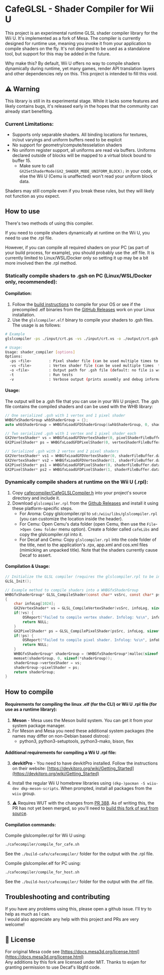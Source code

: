 # CafeGLSL - Shader Compiler for Wii U

This project is an experimental runtime GLSL shader compiler library for the Wii U. It's implemented as a fork of Mesa. The compiler is currently designed for runtime use, meaning you invoke it from your application to compile shaders on the fly. It's not designed to be used as a standalone tool, but support for this may be added in the future.

Why make this?
By default, Wii U offers no way to compile shaders dynamically during runtime, yet many games, render API translation layers and other dependencies rely on this. This project is intended to fill this void.

## ⚠️ Warning
This library is still in its experimental stage. While it lacks some features and likely contains bugs, it's released early in the hopes that the community can already start benefiting.

### Current Limitations:

- Supports only separable shaders. All binding locations for textures, in/out varyings and uniform buffers need to be explicit
- No support for geometry/compute/tesselation shaders
- No uniform register support, all uniforms are read via buffers. Uniforms declared outside of blocks will be mapped to a virtual block bound to buffer 15.
  - Make sure to call `GX2SetShaderMode(GX2_SHADER_MODE_UNIFORM_BLOCK);` in your code, or else the Wii U (Cemu is unaffected) won't read your uniform block data.

Shaders may still compile even if you break these rules, but they will likely not function as you expect.

## How to use
There's two methods of using this compiler.

If you need to compile shaders dynamically at runtime on the Wii U, you need to use the .rpl file.

However, if you can compile all required shaders on your PC (as part of your build process, for example), you should probably use the .elf file.
It is currently limited to Linux/WSL/Docker only so setting it up may be a bit more involved then the .rpl method.

### Statically compile shaders to .gsh on PC (Linux/WSL/Docker only, recommended):

#### Compilation:
1. Follow the [build instructions](#how-to-compile) to compile for your OS or see if the precompiled .elf binaries from the [GitHub Releases](https://github.com/Exzap/CafeGLSL/releases) work on your Linux installation.
2. Use the `glslcompiler.elf` binary to compile your shaders to .gsh files. The usage is as follows:
```bash
# Example
glslcompiler -ps ./input/crt.ps -vs ./input/crt.vs -o ./output/crt.gsh

# Usage:
Usage: shader_compiler [options]
Options:
  -ps <file>        : Pixel shader file (can be used multiple times to pack multiple shaders into .gsh file)
  -vs <file>        : Vertex shader file (can be used multiple times  to pack multiple shaders into .gsh file)
  -o <file>         : Output path for .gsh file (default: no file is written)
  -t                : Run tests
  -v                : Verbose output (prints assembly and debug information)
```

#### Usage:

The output will be a .gsh file that you can use in your Wii U project. The .gsh file contains the compiled shaders and can be used with the WHB library:
```c++
// One serialized .gsh with 1 vertex and 1 pixel shader
WHBGfxShaderGroup whbShaderGroup = {};
auto whbShaderGroup = WHBGfxLoadGFDShaderGroup(&whbShaderGroup, 0, shaderFileBuffer.data());

// Two serialized .gsh with 1 vertex and 1 pixel shader each
GX2VertexShader* vs = WHBGfxLoadGFDVertexShader(0, pixelShaderFileBuffer.data());
GX2PixelShader* ps = WHBGfxLoadGFDPixelShader(0, vertexShaderFileBuffer.data());

// Serialized .gsh with 2 vertex and 2 pixel shaders
GX2VertexShader* vs1 = WHBGfxLoadGFDVertexShader(0, shaderFileBuffer.data());
GX2VertexShader* vs2 = WHBGfxLoadGFDVertexShader(1, shaderFileBuffer.data());
GX2PixelShader* ps1 = WHBGfxLoadGFDPixelShader(0, shaderFileBuffer.data());
GX2PixelShader* ps2 = WHBGfxLoadGFDPixelShader(1, shaderFileBuffer.data());
```

### Dynamically compile shaders at runtime on the Wii U (.rpl):

1. Copy [cafecompiler/CafeGLSLCompiler.h](cafecompiler/CafeGLSLCompiler.h) into your project's source directory and include it.
2. Download `glslcompiler.rpl` from the [Github Releases](https://github.com/Exzap/CafeGLSL/releases) and install it using these platform-specific steps.
   - For Aroma: Copy glslcompiler.rpl to `sd:/wiiu/libs/glslcompiler.rpl` (you can customize the location inside the header).
   - For Cemu: Open Cemu's data folder (open Cemu, then use the `File`->`Open Cemu folder` menu option). Create a folder called `cafeLibs` and copy the glslcompiler.rpl into it.
   - For Decaf and Cemu: Copy `glslcompiler.rpl` into the code folder of the title, next to the application's .rpx, app.xml and cos.xml files (mimicking an unpacked title). Note that the shaders currently cause Decaf to assert.

#### Compilation & Usage:
```c
// Initialize the GLSL compiler (requires the glslcompiler.rpl to be installed, see above)
GLSL_Init();

// Example method to compile shaders into a WHBGfxShaderGroup
WHBGfxShaderGroup* GLSL_CompileShader(const char* vsSrc, const char* psSrc) 
{
    char infoLog[1024];
    GX2VertexShader* vs = GLSL_CompileVertexShader(vsSrc, infoLog, sizeof(infoLog), GLSL_COMPILER_FLAG_NONE);
    if(!vs) {
        OSReport("Failed to compile vertex shader. Infolog: %s\n", infoLog);
        return NULL;
    }
    GX2PixelShader* ps = GLSL_CompilePixelShader(psSrc, infoLog, sizeof(infoLog), GLSL_COMPILER_FLAG_NONE);
    if(!ps) {
        OSReport("Failed to compile pixel shader. Infolog: %s\n", infoLog);
        return NULL;
    }
    WHBGfxShaderGroup* shaderGroup = (WHBGfxShaderGroup*)malloc(sizeof(WHBGfxShaderGroup));
    memset(shaderGroup, 0, sizeof(*shaderGroup));
    shaderGroup->vertexShader = vs;
    shaderGroup->pixelShader = ps;
    return shaderGroup;
}
```

## How to compile

#### Requirements for compiling the linux .elf (for the CLI) or Wii U .rpl file (for use as a runtime library):
1. **Meson** - Mesa uses the Meson build system. You can get it from your system package manager.
2. For Meson and Mesa you need these additional system packages (the names may differ on non-Debian based distros):
    - python3, python3-setuptools, python3-mako, bison, flex

#### Additional requirements for compiling a Wii U .rpl file:

3. **devkitPro** - You need to have devkitPro installed. Follow the instructions on their website: [https://devkitpro.org/wiki/Getting_Started](https://devkitpro.org/wiki/Getting_Started)

4. Install the regular Wii U homebrew libraries using `(dkp-)pacman -S wiiu-dev dkp-meson-scripts`. When prompted, install all packages from the `wiiu` group.

5. ⚠️ Requires WUT with the changes from [PR 388](https://github.com/devkitPro/wut/pull/388). As of writing this, the PR has not yet been merged, so you'll need to [build this fork of wut from source](https://github.com/Crementif/wut/tree/new_rpl_fixes?tab=readme-ov-file#building-from-source).

#### Compilation commands:
Compile glslcompiler.rpl for Wii U using:
```bash
./cafecompiler/compile_for_cafe.sh
```
See the `./build-cafe/cafecompiler/` folder for the output with the .rpl file.

Compile glslcompiler.elf for PC using:
```bash
./cafecompiler/compile_for_host.sh
```
See the `./build-host/cafecompiler/` folder for the output with the .elf file.

## Troubleshooting and contributing

If you have any problems using this, please open a github issue. I'll try to help as much as I can.  
I would also appreciate any help with this project and PRs are very welcome!

## 📜 License

For original Mesa code see [https://docs.mesa3d.org/license.html](https://docs.mesa3d.org/license.html)  
Any additions by this fork are licensed under MIT.
Thanks to exjam for granting permission to use Decaf's libgfd code.